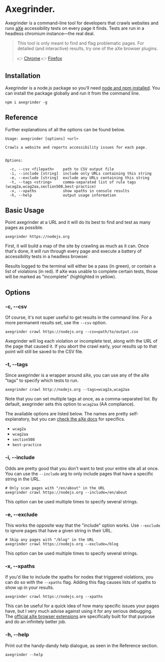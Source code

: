 # Axegrinder.

Axegrinder is a command-line tool for developers that crawls websites and runs [aXe](https://www.axe-core.org) accessibility tests on every page it finds. Tests are run in a headless chromium instance—the real deal.

> This tool is only meant to find and flag problematic pages. For detailed (and interactive) results, try one of the aXe browser plugins.
>
> 👉 [Chrome](https://chrome.google.com/webstore/detail/axe/lhdoppojpmngadmnindnejefpokejbdd) 👉 [Firefox](https://addons.mozilla.org/en-us/firefox/addon/axe-devtools/)

## Installation

Axegrinder is a node.js package so you'll need [node and npm installed](https://nodejs.org). You can install the package globally and run it from the command line.

```shell
npm i axegrinder -g
```

## Reference

Further explanations of all the options can be found below.

```shell
Usage: axegrinder [options] <url>

Crawls a website and reports accessibility issues for each page.


Options:

  -c, --csv <filepath>    path to CSV output file
  -i, --include [string]  include only URLs containing this string
  -e, --exclude [string]  exclude any URLs containing this string
  -t, --tags <string>     comma-separated list of rule tags (wcag2a,wcag2aa,section508,best-practice)
  -x, --xpaths            show xpaths in console results
  -h, --help              output usage information
```

## Basic Usage

Point axegrinder at a URL and it will do its best to find and test as many pages as possible.

```shell
axegrinder https://nodejs.org
```

First, it will build a map of the site by crawling as much as it can. Once that's done, it will run through every page and execute a battery of accessibility tests in a headless browser.

Results logged to the terminal will either be a pass (in green), or contain a list of violations (in red). If aXe was unable to complete certain tests, those will be marked as "incomplete" (highlighted in yellow).

## Options

### -c, --csv

Of course, it's not super useful to get results in the command line. For a more permanent results set, use the `--csv` option.

```shell
axegrinder crawl https://nodejs.org --csv=path/to/output.csv
```

Axegrinder will log each violation or incomplete test, along with the URL of the page that caused it. If you abort the crawl early, your results up to that point will still be saved to the CSV file.

### -t, --tags

Since axegrinder is a wrapper around aXe, you can use any of the aXe "tags" to specify which tests to run.

```shell
axegrinder crawl http://nodejs.org --tags=wcag2a,wcag2aa
```

Note that you can set multiple tags at once, as a comma-separated list. By default, axegrinder sets this option to `wcag2aa` (AA compliance).

The available options are listed below. The names are pretty self-explanatory, but you can [check the aXe docs](https://github.com/dequelabs/axe-core/blob/develop/doc/rule-descriptions.md) for specifics.

- `wcag2a`
- `wcag2aa`
- `section508`
- `best-practice`

### -i, --include

Odds are pretty good that you don't want to test your entire site all at once. You can use the `--include` arg to only include pages that have a specific string in the URL.

```shell
# Only scan pages with "/en/about" in the URL
axegrinder crawl https://nodejs.org --include=/en/about
```

This option can be used multiple times to specify several strings.

### -e, --exclude

This works the opposite way that the "include" option works. Use `--exclude` to ignore pages that have a given string in their URL.

```shell
# Skip any pages with "/blog" in the URL
axegrinder crawl https://nodejs.org --exclude=/blog
```

This option can be used multiple times to specify several strings.

### -x, --xpaths

If you'd like to include the xpaths for nodes that triggered violations, you can do so with the `--xpaths` flag. Adding this flag causes lists of xpaths to show up in your results.

```shell
axegrinder crawl https://nodejs.org --xpaths
```

This can be useful for a quick idea of how many specific issues your pages have, but I very much advise against using it for any serious debugging. The [official aXe browser extensions](https://www.axe-core.org) are specifically built for that purpose and do an infinitely better job.

### -h, --help

Print out the handy-dandy help dialogue, as seen in the Reference section.

```shell
axegrinder --help
```
